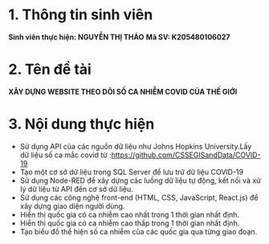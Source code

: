 # **1. Thông tin sinh viên** 
 **Sinh viên thực hiện: NGUYỄN THỊ THẢO**
 **Mã SV: K205480106027**
# **2. Tên đề tài**
**XÂY DỰNG WEBSITE THEO DÕI SỐ CA NHIỄM COVID CỦA THẾ GIỚI**
# **3. Nội dung thực hiện**
 - Sử dụng API của các nguồn dữ liệu như Johns Hopkins University.Lấy dữ liệu số ca mắc covid từ :https://github.com/CSSEGISandData/COVID-19
 - Tạo một cơ sở dữ liệu trong SQL Server để lưu trữ dữ liệu COVID-19
 - Sử dụng Node-RED để xây dựng các luồng dữ liệu tự động, kết nối và xử lý dữ liệu từ API đến cơ sở dữ liệu.
 - Sử dụng các công nghệ front-end (HTML, CSS, JavaScript, React.js) để xây dựng giao diện người dùng.
 - Hiển thị quốc gia có ca nhiễm cao nhất trong 1 thời gian nhất định.
 - Hiển thị quốc gia có ca nhiễm cao thấp trong 1 thời gian nhất định.
 - Tạo biểu đồ thể hiện số ca nhiễm của các quốc gia qua từng giao đoạn.

